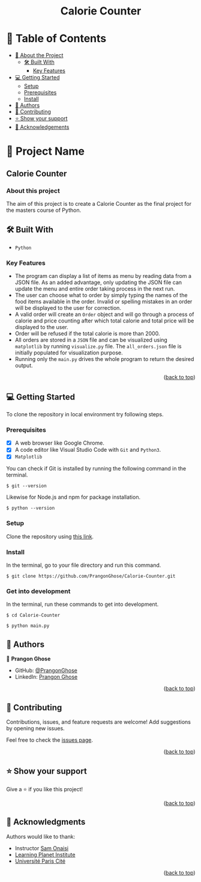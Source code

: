 <a name="readme-top"></a>

<div align="center">
<h1><b>Calorie Counter</b></h1>

</div>


<!-- TABLE OF CONTENTS -->

# 📗 Table of Contents

- [📖 About the Project](#about-project)
  - [🛠 Built With](#built-with)
    - [Key Features](#key-features)
- [💻 Getting Started](#getting-started)
  - [Setup](#setup)
  - [Prerequisites](#prerequisites)
  - [Install](#install)
- [👥 Authors](#authors)
- [🤝 Contributing](#contributing)
- [⭐️ Show your support](#support)
- [🙏 Acknowledgements](#acknowledgements)

<!-- PROJECT DESCRIPTION -->

# 📖 Project Name

## Calorie Counter

### About this project <a name="about-project"></a>
The aim of this project is to create a Calorie Counter as the final project for the masters course of Python.

## 🛠 Built With <a name="built-with"></a>

- `Python`

<!-- Features -->

### Key Features <a name="key-features"></a>
- The program can display a list of items as menu by reading data from a JSON file. As an added advantage, only updating the JSON file can update the menu and entire order taking process in the next run.
- The user can choose what to order by simply typing the names of the food items available in the order. Invalid or spelling mistakes in an order will be displayed to the user for correction.
- A valid order will create an `Order` object and will go through a process of calorie and price counting after which total calorie and total price will be displayed to the user.
- Order will be refused if the total calorie is more than 2000.
- All orders are stored in a `JSON` file and can be visualized using `matplotlib` by running `visualize.py` file. The `all_orders.json` file is initially populated for visualization purpose.
- Running only the `main.py` drives the whole program to return the desired output.

<p align="right">(<a href="#readme-top">back to top</a>)</p>

<!-- GETTING STARTED -->

## 💻 Getting Started
To clone the repository in local environment try following steps.

### Prerequisites

- [x] A web browser like Google Chrome.
- [x] A code editor like Visual Studio Code with `Git` and `Python3`.
- [x] `Matplotlib`

You can check if Git is installed by running the following command in the terminal.

```
$ git --version
```

Likewise for Node.js and npm for package installation.

```
$ python --version
```

### Setup

Clone the repository using [this link](https://github.com/PrangonGhose/Calorie-Counter.git).

### Install

In the terminal, go to your file directory and run this command.

```
$ git clone https://github.com/PrangonGhose/Calorie-Counter.git
```
### Get into development

In the terminal, run these commands to get into development.
```
$ cd Calorie-Counter

$ python main.py
```

<!-- AUTHORS -->

## 👥 Authors <a name="authors"></a>

👤 **Prangon Ghose**

- GitHub: [@PrangonGhose](https://github.com/PrangonGhose)
- LinkedIn: [Prangon Ghose](https://www.linkedin.com/in/prangon-ghose/)

<p align="right">(<a href="#readme-top">back to top</a>)</p>

<!-- CONTRIBUTING -->

## 🤝 Contributing <a name="contributing"></a>

Contributions, issues, and feature requests are welcome! Add suggestions by opening new issues.

Feel free to check the [issues page](https://github.com/PrangonGhose/Calorie-Counter/issues).

<p align="right">(<a href="#readme-top">back to top</a>)</p>

<!-- SUPPORT -->

## ⭐️ Show your support <a name="support"></a>

Give a ⭐️ if you like this project!

<p align="right">(<a href="#readme-top">back to top</a>)</p>

<!-- ACKNOWLEDGEMENTS -->

## 🙏 Acknowledgments <a name="acknowledgements"></a>

Authors would like to thank:
- Instructor [Sam Onaisi](https://www.linkedin.com/in/sam-onaisi-1a8585a2/)
- [Learning Planet Institute](https://www.learningplanetinstitute.org/en/)
- [Université Paris Cité](https://u-paris.fr/en/)

<p align="right">(<a href="#readme-top">back to top</a>)</p>
